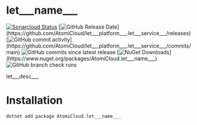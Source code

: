 # let___name___

[![Sonarcloud Status](https://sonarcloud.io/api/project_badges/measure?project=AtomiCloud_let___platform___.let___service___&metric=alert_status)](https://sonarcloud.io/dashboard?id=AtomiCloud_let___platform___.let___service___ )
[![GitHub Release Date](https://img.shields.io/github/release-date/AtomiCloud/let___platform___.let___service___)](https://github.com/AtomiCloud/let___platform___.let___service___/releases)
[![GitHub commit activity](https://img.shields.io/github/commit-activity/m/AtomiCloud/let___platform___.let___service___)](https://github.com/AtomiCloud/let___platform___.let___service___/commits/main)
![GitHub commits since latest release](https://img.shields.io/github/commits-since/AtomiCloud/let___platform___.let___service___/latest)
[![NuGet Downloads](https://img.shields.io/nuget/dt/AtomiCloud.let___name___)](https://www.nuget.org/packages/AtomiCloud.let___name___)
![GitHub branch check runs](https://img.shields.io/github/check-runs/AtomiCloud/let___platform___.let___service___/main)


let___desc___

# Installation

```bash
dotnet add package AtomiCloud.let___name___
```
